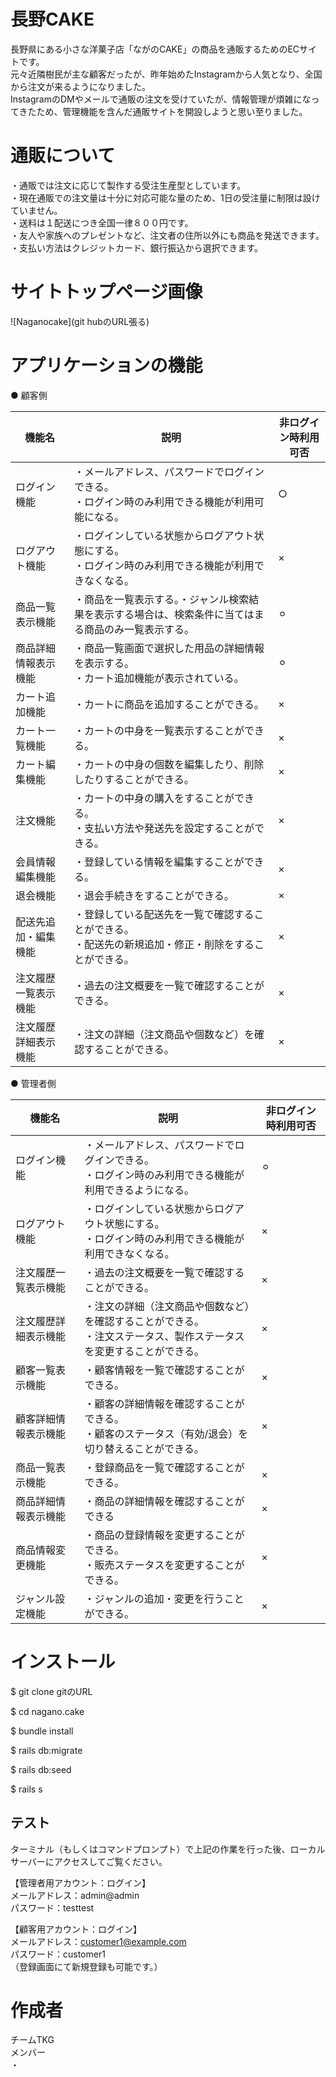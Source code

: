 # 長野CAKE

長野県にある小さな洋菓子店「ながのCAKE」の商品を通販するためのECサイトです。<br>
元々近隣樹民が主な顧客だったが、昨年始めたInstagramから人気となり、全国から注文が来るようになりました。<br>
InstagramのDMやメールで通販の注文を受けていたが、情報管理が煩雑になってきたため、管理機能を含んだ通販サイトを開設しようと思い至りました。

# 通販について

・通販では注文に応じて製作する受注生産型としています。<br>
・現在通販での注文量は十分に対応可能な量のため、1日の受注量に制限は設けていません。<br>
・送料は１配送につき全国一律８００円です。<br>
・友人や家族へのプレゼントなど、注文者の住所以外にも商品を発送できます。<br>
・支払い方法はクレジットカード、銀行振込から選択できます。<br>

# サイトトップページ画像

![Naganocake](git hubのURL張る)

# アプリケーションの機能
● 顧客側

|機能名|説明|非ログイン時利用可否|
|---|---|---|
|ログイン機能|・メールアドレス、パスワードでログインできる。<br>・ログイン時のみ利用できる機能が利用可能になる。|○|
|ログアウト機能|・ログインしている状態からログアウト状態にする。<br>・ログイン時のみ利用できる機能が利用できなくなる。|×|
|商品一覧表示機能|・商品を一覧表示する。・ジャンル検索結果を表示する場合は、検索条件に当てはまる商品のみ一覧表示する。|⚪︎|
|商品詳細情報表示機能|・商品一覧画面で選択した用品の詳細情報を表示する。<br>・カート追加機能が表示されている。|⚪︎|
|カート追加機能|・カートに商品を追加することができる。|×|
|カート一覧機能|・カートの中身を一覧表示することができる。|×|
|カート編集機能|・カートの中身の個数を編集したり、削除したりすることができる。|×|
|注文機能|・カートの中身の購入をすることができる。<br>・支払い方法や発送先を設定することができる。|×|
|会員情報編集機能|・登録している情報を編集することができる。|×|
|退会機能|・退会手続きをすることができる。|×|
|配送先追加・編集機能|・登録している配送先を一覧で確認することができる。<br>・配送先の新規追加・修正・削除をすることができる。|×|
|注文履歴一覧表示機能|・過去の注文概要を一覧で確認することができる。|×|
|注文履歴詳細表示機能|・注文の詳細（注文商品や個数など）を確認することができる。|×|

● 管理者側

|機能名|説明|非ログイン時利用可否|
|---|---|---|
|ログイン機能|・メールアドレス、パスワードでログインできる。<br>・ログイン時のみ利用できる機能が利用できるようになる。|⚪︎|
|ログアウト機能|・ログインしている状態からログアウト状態にする。<br>・ログイン時のみ利用できる機能が利用できなくなる。|×|
|注文履歴一覧表示機能|・過去の注文概要を一覧で確認することができる。|×|
|注文履歴詳細表示機能|・注文の詳細（注文商品や個数など）を確認することができる。<br>・注文ステータス、製作ステータスを変更することができる。|×|
|顧客一覧表示機能|・顧客情報を一覧で確認することができる。|×|
|顧客詳細情報表示機能|・顧客の詳細情報を確認することができる。<br>・顧客のステータス（有効/退会）を切り替えることができる。|×|
|商品一覧表示機能|・登録商品を一覧で確認することができる。|×|
|商品詳細情報表示機能|・商品の詳細情報を確認することができる|×|
|商品情報変更機能|・商品の登録情報を変更することができる。<br>・販売ステータスを変更することができる。|×|
|ジャンル設定機能|・ジャンルの追加・変更を行うことができる。|×|

# インストール
<p>$ git clone gitのURL</p>
<p>$ cd nagano.cake</p>
<p>$ bundle install</p>
<p>$ rails db:migrate</p>
<p>$ rails db:seed</p>
<p>$ rails s</p>

## テスト
ターミナル（もしくはコマンドプロンプト）で上記の作業を行った後、ローカルサーバーにアクセスしてご覧ください。

【管理者用アカウント：ログイン】<br>
メールアドレス：admin@admin<br>
パスワード：testtest<br>

【顧客用アカウント：ログイン】 <br>
メールアドレス：customer1@example.com<br>
パスワード：customer1<br>
（登録画面にて新規登録も可能です。）


# 作成者

チームTKG<br>
メンバー<br>
・
